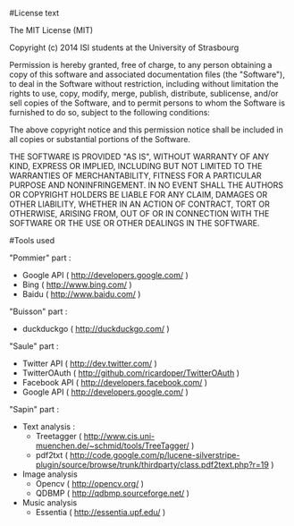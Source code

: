 #License text

The MIT License (MIT)

Copyright (c) 2014 ISI students at the University of Strasbourg

Permission is hereby granted, free of charge, to any person obtaining 
a copy of this software and associated documentation files (the "Software"), 
to deal in the Software without restriction, including without limitation 
the rights to use, copy, modify, merge, publish, distribute, sublicense, 
and/or sell copies of the Software, and to permit persons to whom the Software 
is furnished to do so, subject to the following conditions:

The above copyright notice and this permission notice shall be included in 
all copies or substantial portions of the Software.

THE SOFTWARE IS PROVIDED "AS IS", WITHOUT WARRANTY OF ANY KIND, EXPRESS 
OR IMPLIED, INCLUDING BUT NOT LIMITED TO THE WARRANTIES OF MERCHANTABILITY, 
FITNESS FOR A PARTICULAR PURPOSE AND NONINFRINGEMENT. IN NO EVENT SHALL THE 
AUTHORS OR COPYRIGHT HOLDERS BE LIABLE FOR ANY CLAIM, DAMAGES OR OTHER 
LIABILITY, WHETHER IN AN ACTION OF CONTRACT, TORT OR OTHERWISE, ARISING FROM, 
OUT OF OR IN CONNECTION WITH THE SOFTWARE OR THE USE OR OTHER DEALINGS IN THE 
SOFTWARE.


#Tools used

"Pommier" part :
- Google API ( http://developers.google.com/ )
- Bing ( http://www.bing.com/ )
- Baidu ( http://www.baidu.com/ )

"Buisson" part :
- duckduckgo ( http://duckduckgo.com/ )

"Saule" part :
- Twitter API ( http://dev.twitter.com/ )
- TwitterOAuth ( http://github.com/ricardoper/TwitterOAuth )
- Facebook API ( http://developers.facebook.com/ )
- Google API ( http://developers.google.com/ )

"Sapin" part :
- Text analysis :
	- Treetagger ( http://www.cis.uni-muenchen.de/~schmid/tools/TreeTagger/ ) 
	- pdf2txt ( http://code.google.com/p/lucene-silverstripe-plugin/source/browse/trunk/thirdparty/class.pdf2text.php?r=19 )
- Image analysis
	- Opencv ( http://opencv.org/ )
	- QDBMP ( http://qdbmp.sourceforge.net/ )
- Music analysis
	- Essentia ( http://essentia.upf.edu/ )
